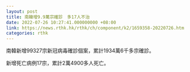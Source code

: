 ```yaml
---
layout: post
title: 南韓增9.9萬宗確診　多17人不治
date: 2022-07-26 10:27:41.000000000 +08:00
link: https://news.rthk.hk/rthk/ch/component/k2/1659358-20220726.htm
categories: rthk
---
```


南韓新增99327宗新冠病毒確診個案，累計1934萬6千多宗確診。

新增死亡病例17宗，累計2萬4900多人死亡。

